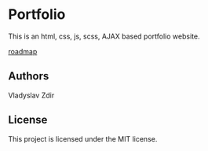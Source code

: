 # Portfolio

This is an html, css, js, scss, AJAX based portfolio website.


[roadmap](https://docs.google.com/document/d/1RC5MUrJgyseHKvokw4vuZNHCK3RRgSzBUehWH2QyzOM/edit)
## Authors

Vladyslav Zdir

## License

This project is licensed under the MIT license.
